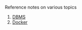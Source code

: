 Reference notes on various topics

1. [DBMS](https://github.com/adharshmk96/my-reference/blob/main/dbms/README.md)
2. [Docker](https://github.com/adharshmk96/my-reference/blob/main/docker/README.md)